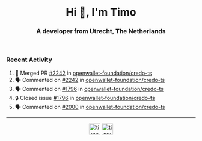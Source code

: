 <h1 align="center">Hi 👋, I'm Timo</h1>
<h3 align="center">A developer from Utrecht, The Netherlands</h3>
<br/>
<!-- https://github.com/rahuldkjain/github-profile-readme-generator --!>

<!--  <p align="left"><img src="https://github-readme-stats.vercel.app/api?username=timoglastra&show_icons=true&count_private=true&" alt="timoglastra" /></p> --!>

<!--
Github language stats
<p align="left"><img src="https://github-readme-stats.vercel.app/api/top-langs/?username=timoglastra&layout=compact" alt="timoglastra" /><p>
-->

<!-- Codestats language stats -->
<!-- <p align="left"><img src="https://codestats-readme.vercel.app/api/top-langs/?username=timoglastra&layout=compact&language_count=12" alt="timoglastra" /><p>    --!>
  
<h3>Recent Activity</h3>

<!--START_SECTION:activity-->
1. 🎉 Merged PR [#2242](https://github.com/openwallet-foundation/credo-ts/pull/2242) in [openwallet-foundation/credo-ts](https://github.com/openwallet-foundation/credo-ts)
2. 🗣 Commented on [#2242](https://github.com/openwallet-foundation/credo-ts/pull/2242#issuecomment-2764617690) in [openwallet-foundation/credo-ts](https://github.com/openwallet-foundation/credo-ts)
3. 🗣 Commented on [#1796](https://github.com/openwallet-foundation/credo-ts/issues/1796#issuecomment-2763312162) in [openwallet-foundation/credo-ts](https://github.com/openwallet-foundation/credo-ts)
4. 🔒 Closed issue [#1796](https://github.com/openwallet-foundation/credo-ts/issues/1796) in [openwallet-foundation/credo-ts](https://github.com/openwallet-foundation/credo-ts)
5. 🗣 Commented on [#2000](https://github.com/openwallet-foundation/credo-ts/issues/2000#issuecomment-2763311967) in [openwallet-foundation/credo-ts](https://github.com/openwallet-foundation/credo-ts)
<!--END_SECTION:activity-->

---

<p align="center">
<a href="https://twitter.com/timoglastra" target="blank"><img align="center" src="https://cdn.jsdelivr.net/npm/simple-icons@3.0.1/icons/twitter.svg" alt="timoglastra" height="30" width="30" /></a>
<a href="https://linkedin.com/in/timoglastra" target="blank"><img align="center" src="https://cdn.jsdelivr.net/npm/simple-icons@3.0.1/icons/linkedin.svg" alt="timoglastra" height="30" width="30" /></a>
</p>



